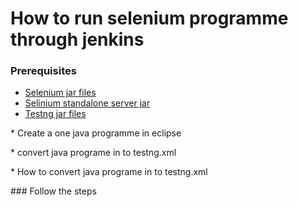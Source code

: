 # How to run selenium programme through jenkins
### Prerequisites 
*   [Selenium jar files](http://docs.seleniumhq.org/download/) 
*   [Selinium standalone server jar](http://docs.seleniumhq.org/download/) 
*   [Testng jar files](http://testng.org/doc/download.html) 
<p>* Create a one java programme in eclipse</p>
<p>* convert java programe in to testng.xml</p>
<p>* How to convert java programe in to testng.xml</p>
### Follow the steps
